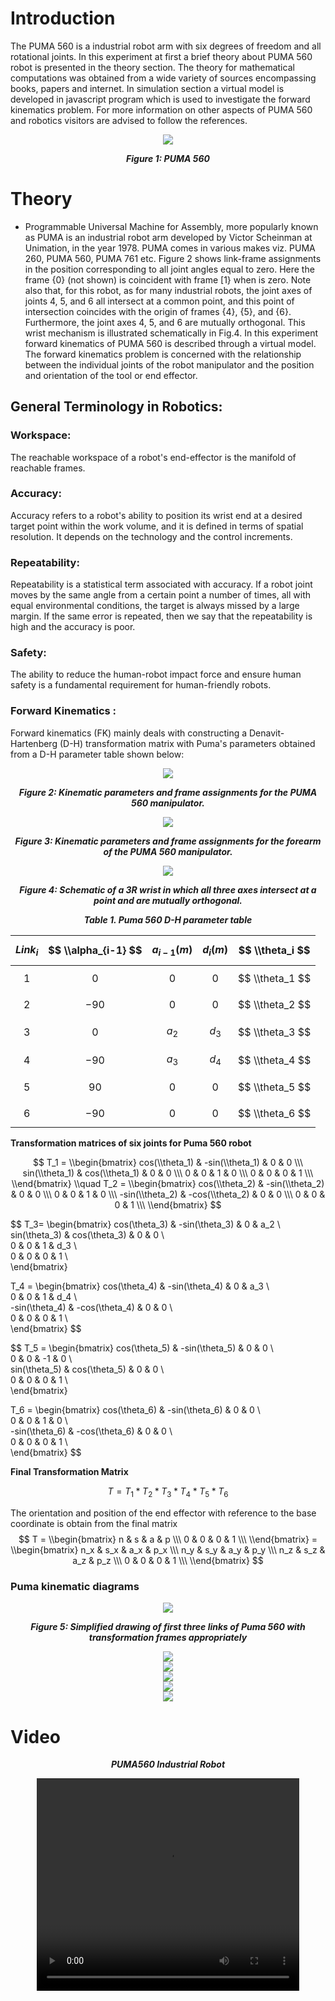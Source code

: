# Introduction

The PUMA 560 is a industrial robot arm with six degrees of freedom and all rotational joints. In this experiment at first a brief theory about PUMA 560 robot is presented in the theory section. The theory for mathematical computations was obtained from a wide variety of sources encompassing books, papers and internet. In simulation section a virtual model is developed in javascript program which is used to investigate the forward kinematics problem. For more information on other aspects of PUMA 560 and robotics visitors are advised to follow the references.
<center>
<img src="./images/PUMA560.jpg">

***Figure 1: PUMA 560***
</center>

# Theory
- Programmable Universal Machine for Assembly, more popularly known as PUMA is an industrial robot arm developed by Victor Scheinman at Unimation, in the year 1978. PUMA comes in various makes viz. PUMA 260, PUMA 560, PUMA 761 etc. Figure 2 shows link-frame assignments in the position corresponding to all joint angles equal to zero. Here the frame {0} (not shown) is coincident with frame [1} when is zero. Note also that, for this robot, as for many industrial robots, the joint axes of joints 4, 5, and 6 all intersect at a common point, and this point of intersection coincides with the origin of frames {4}, {5}, and {6}. Furthermore, the joint axes 4, 5, and 6 are mutually orthogonal. This wrist mechanism is illustrated schematically in Fig.4. In this experiment forward kinematics of PUMA 560 is described through a virtual model. The forward kinematics problem is concerned with the relationship between the individual joints of the robot manipulator and the position and orientation of the tool or end effector. 


## General Terminology in Robotics:

### Workspace:

The reachable workspace of a robot's end-effector is the manifold of reachable frames.

### Accuracy:

Accuracy refers to a robot's ability to position its wrist end at a desired target point within the work volume, and it is defined in terms of spatial resolution. It depends on the technology and the control increments.

### Repeatability:

Repeatability is a statistical term associated with accuracy. If a robot joint moves by the same angle from a certain point a number of times, all with equal environmental conditions, the target is always missed by a large margin. If the same error is repeated, then we say that the repeatability is high and the accuracy is poor.

### Safety:

The ability to reduce the human-robot impact force and ensure human safety is a fundamental requirement for human-friendly robots.

### Forward Kinematics :

Forward kinematics (FK) mainly deals with constructing a Denavit-Hartenberg (D-H) transformation matrix with Puma's parameters obtained from a D-H parameter table shown below: 

<center>
<img src="./images/puma560-kM.jpg">

***Figure 2: Kinematic parameters and frame assignments for the PUMA 560 manipulator.***
</center>

<center>
<img src="./images/puma560-kM1.jpg">

***Figure 3: Kinematic parameters and frame assignments for the forearm of the PUMA 560 manipulator.***
</center>

<center>
<img src="./images/puma560-kM2.jpg">

***Figure 4: Schematic of a 3R wrist in which all three axes intersect at a point and are mutually orthogonal.***
</center>


<center>

***Table 1. Puma 560 D-H parameter table***

| $$ Link_i $$ | $$	\\alpha_{i-1} $$ | $$ a_{i-1}(m) $$ | $$ d_i (m) $$ | $$ \\theta_i $$ |
| :-- | :-- | :-- | :-- | :-- |
| $$ 1 $$ | $$ 0 $$ | $$ 0 $$ | $$ 0 $$ | $$ \\theta_1 $$ |
| $$ 2 $$ | $$ -90 $$ | $$ 0 $$ | $$ 0 $$ | $$ \\theta_2 $$ |
| $$ 3 $$ | $$ 0 $$ | $$ a_2 $$ | $$ d_3 $$ | $$ \\theta_3 $$ |
| $$ 4 $$ | $$ -90 $$ | $$ a_3 $$ | $$ d_4 $$ | $$ \\theta_4 $$ |
| $$ 5 $$ | $$ 90 $$ | $$ 0 $$ | $$ 0 $$ | $$ \\theta_5 $$ |
| $$ 6 $$ | $$ -90 $$ | $$ 0 $$ | $$ 0 $$ | $$ \\theta_6 $$ |

</center>

**Transformation matrices of six joints for Puma 560 robot**

$$ T_1 = \\begin{bmatrix} cos(\\theta_1) & -sin(\\theta_1) & 0 & 0 \\\ sin(\\theta_1) & cos(\\theta_1) & 0 & 0 \\\ 0 & 0 & 1 & 0 \\\ 0 & 0 & 0 & 1 \\\ \\end{bmatrix} \\quad T_2 = \\begin{bmatrix} cos(\\theta_2) & -sin(\\theta_2) & 0 & 0 \\\ 0 & 0 & 1 & 0 \\\ -sin(\\theta_2) & -cos(\\theta_2) & 0 & 0 \\\ 0 & 0 & 0 & 1 \\\ \\end{bmatrix} $$

$$ T_3= \\begin{bmatrix} 
cos(\\theta_3) & -sin(\\theta_3) & 0 & a_2 \\\
sin(\\theta_3) & cos(\\theta_3) & 0 & 0 \\\
0 & 0 & 1 & d_3 \\\
0 & 0 & 0 & 1 \\\
\\end{bmatrix}

T_4 = \\begin{bmatrix} 
cos(\\theta_4) & -sin(\\theta_4) & 0 & a_3 \\\
0 & 0 & 1 & d_4 \\\
-sin(\\theta_4) & -cos(\\theta_4) & 0 & 0 \\\
0 & 0 & 0 & 1 \\\
\\end{bmatrix} $$

$$ T_5 = \\begin{bmatrix} 
cos(\\theta_5) & -sin(\\theta_5) & 0 & 0 \\\
0 & 0 & -1 & 0 \\\
sin(\\theta_5) & cos(\\theta_5) & 0 & 0 \\\
0 & 0 & 0 & 1 \\\
\\end{bmatrix}

T_6 = \\begin{bmatrix} 
cos(\\theta_6) & -sin(\\theta_6) & 0 & 0 \\\
0 & 0 & 1 & 0 \\\
-sin(\\theta_6) & -cos(\\theta_6) & 0 & 0 \\\
0 & 0 & 0 & 1 \\\
\\end{bmatrix} $$

**Final Transformation Matrix**

$$ T = T_1 * T_2 * T_3 * T_4 * T_5 * T_6 $$

The orientation and position of the end effector with reference to the base coordinate is obtain from the final matrix 
$$ T = \\begin{bmatrix}
n & s & a & p \\\
0 & 0 & 0 & 1 \\\
\\end{bmatrix} = \\begin{bmatrix}
n_x & s_x & a_x & p_x \\\
n_y & s_y & a_y & p_y \\\
n_z & s_z & a_z & p_z \\\
0 & 0 & 0 & 1 \\\
\\end{bmatrix} $$

### Puma kinematic diagrams

<center>
<img src="./images/kinematic_diag.jpg">

***Figure 5: Simplified drawing of first three links of Puma 560 with transformation frames appropriately***
</center>

<center>
<img src="./images/xyzdistan.png">

</center>

<center>
<img src="./images/PUMA_sizes.jpg">

</center>

<center>
<img src="./images/PUMA_limits.JPG">

</center>

<center>
<img src="./images/PUMA_toolmode.JPG">

</center>

<center>
<img src="./images/PUMA_world_coordinates.JPG">

</center>

# Video

<center>

***PUMA560 Industrial Robot***

<video width="420" height="340" controls="" autoplay=""><source src="./images/puma560.mp4" type="video/mp4"></video>
</center>

<script id="MathJax-script" async src="https://cdn.jsdelivr.net/npm/mathjax@3/es5/tex-mml-chtml.js"></script>